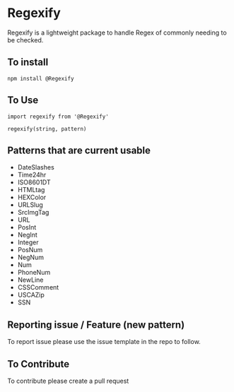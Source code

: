 # Regexify

Regexify is a lightweight package to handle Regex of commonly needing to be checked.

## To install

    npm install @Regexify

## To Use

    import regexify from '@Regexify'

    regexify(string, pattern)

## Patterns that are current usable 

* DateSlashes
* Time24hr
* ISO8601DT
* HTMLtag
* HEXColor
* URLSlug
* SrcImgTag
* URL
* PosInt
* NegInt
* Integer
* PosNum
* NegNum
* Num
* PhoneNum
* NewLine
* CSSComment
* USCAZip
* SSN

## Reporting issue / Feature (new pattern)

To report issue please use the issue template in the repo to follow.

## To Contribute

To contribute please create a pull request
